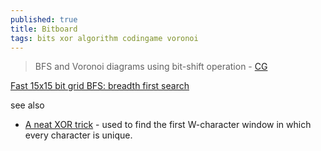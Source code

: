 ```yaml
---
published: true
title: Bitboard
tags: bits xor algorithm codingame voronoi
---
```

> BFS and Voronoi diagrams using bit-shift operation - [CG](https://tech.io/playgrounds/66330/bfs-and-voronoi-diagrams-using-bit-shift-operations/introduction)

[Fast 15x15 bit grid BFS: breadth first search](https://tech.io/playgrounds/53455/fast-15x15-bit-grid-bfs-breadth-first-search)

see also
- [A neat XOR trick](https://news.ycombinator.com/item?id=33948060) - used to find the first W-character window in which every character is unique.
